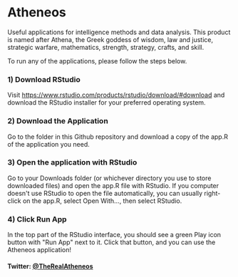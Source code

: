 # Atheneos
Useful applications for intelligence methods and data analysis. This product is named after Athena, the Greek goddess of wisdom, law and justice, strategic warfare, mathematics, strength, strategy, crafts, and skill.

To run any of the applications, please follow the steps below.

### 1) Download RStudio
Visit https://www.rstudio.com/products/rstudio/download/#download and download the RStudio installer for your preferred operating system.

### 2) Download the Application
Go to the folder in this Github repository and download a copy of the app.R of the application you need.

### 3) Open the application with RStudio
Go to your Downloads folder (or whichever directory you use to store downloaded files) and open the app.R file with RStudio.  If you computer doesn't use RStudio to open the file automatically, you can usually right-click on the app.R, select Open With..., then select RStudio.

### 4) Click Run App
In the top part of the RStudio interface, you should see a green Play icon button with "Run App" next to it.  Click that button, and you can use the Atheneos application!



#### Twitter: [@TheRealAtheneos](https://twitter.com/TheRealAtheneos)
